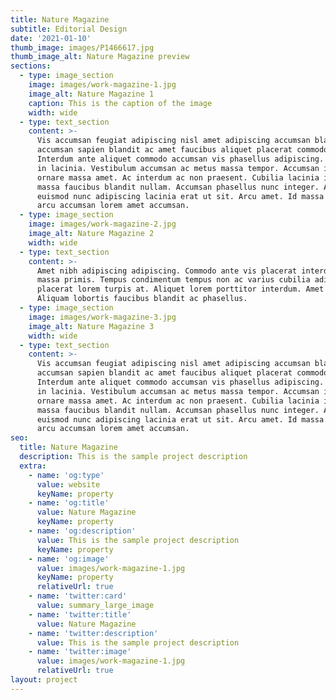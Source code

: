 ```yaml
---
title: Nature Magazine
subtitle: Editorial Design
date: '2021-01-10'
thumb_image: images/P1466617.jpg
thumb_image_alt: Nature Magazine preview
sections:
  - type: image_section
    image: images/work-magazine-1.jpg
    image_alt: Nature Magazine 1
    caption: This is the caption of the image
    width: wide
  - type: text_section
    content: >-
      Vis accumsan feugiat adipiscing nisl amet adipiscing accumsan blandit
      accumsan sapien blandit ac amet faucibus aliquet placerat commodo.
      Interdum ante aliquet commodo accumsan vis phasellus adipiscing. Ornare a
      in lacinia. Vestibulum accumsan ac metus massa tempor. Accumsan in lacinia
      ornare massa amet. Ac interdum ac non praesent. Cubilia lacinia interdum
      massa faucibus blandit nullam. Accumsan phasellus nunc integer. Accumsan
      euismod nunc adipiscing lacinia erat ut sit. Arcu amet. Id massa aliquet
      arcu accumsan lorem amet accumsan.
  - type: image_section
    image: images/work-magazine-2.jpg
    image_alt: Nature Magazine 2
    width: wide
  - type: text_section
    content: >-
      Amet nibh adipiscing adipiscing. Commodo ante vis placerat interdum massa
      massa primis. Tempus condimentum tempus non ac varius cubilia adipiscing
      placerat lorem turpis at. Aliquet lorem porttitor interdum. Amet lacus.
      Aliquam lobortis faucibus blandit ac phasellus.
  - type: image_section
    image: images/work-magazine-3.jpg
    image_alt: Nature Magazine 3
    width: wide
  - type: text_section
    content: >-
      Vis accumsan feugiat adipiscing nisl amet adipiscing accumsan blandit
      accumsan sapien blandit ac amet faucibus aliquet placerat commodo.
      Interdum ante aliquet commodo accumsan vis phasellus adipiscing. Ornare a
      in lacinia. Vestibulum accumsan ac metus massa tempor. Accumsan in lacinia
      ornare massa amet. Ac interdum ac non praesent. Cubilia lacinia interdum
      massa faucibus blandit nullam. Accumsan phasellus nunc integer. Accumsan
      euismod nunc adipiscing lacinia erat ut sit. Arcu amet. Id massa aliquet
      arcu accumsan lorem amet accumsan.
seo:
  title: Nature Magazine
  description: This is the sample project description
  extra:
    - name: 'og:type'
      value: website
      keyName: property
    - name: 'og:title'
      value: Nature Magazine
      keyName: property
    - name: 'og:description'
      value: This is the sample project description
      keyName: property
    - name: 'og:image'
      value: images/work-magazine-1.jpg
      keyName: property
      relativeUrl: true
    - name: 'twitter:card'
      value: summary_large_image
    - name: 'twitter:title'
      value: Nature Magazine
    - name: 'twitter:description'
      value: This is the sample project description
    - name: 'twitter:image'
      value: images/work-magazine-1.jpg
      relativeUrl: true
layout: project
---
```

